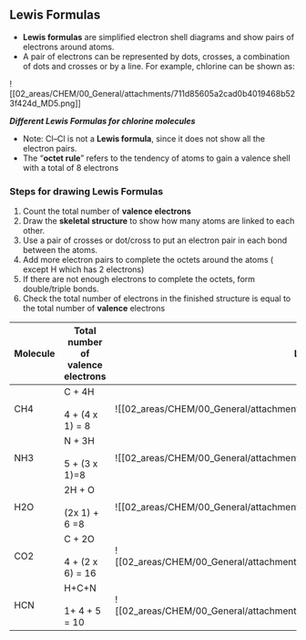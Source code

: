 ## Lewis Formulas
- **Lewis formulas** are simplified electron shell diagrams and show pairs of electrons around atoms.
- A pair of electrons can be represented by dots, crosses, a combination of dots and crosses or by a line. For example, chlorine can be shown as:
    

![[02_areas/CHEM/00_General/attachments/711d85605a2cad0b4019468b523f424d_MD5.png]]

_**Different Lewis Formulas for chlorine molecules**_
- Note: Cl–Cl is not a **Lewis formula**, since it does not show all the electron pairs.
- The “**octet rule**” refers to the tendency of atoms to gain a valence shell with a total of 8 electrons
    

### Steps for drawing Lewis Formulas
1. Count the total number of **valence electrons**
2. Draw the **skeletal structure** to show how many atoms are linked to each other.
3. Use a pair of crosses or dot/cross to put an electron pair in each bond between the atoms.
4. Add more electron pairs to complete the octets around the atoms ( except H which has 2 electrons)
5. If there are not enough electrons to complete the octets, form double/triple bonds.
6. Check the total number of electrons in the finished structure is equal to the total number of **valence** electrons



| **Molecule** | **Total number of valence electrons** | **Lewis formula**                                                                  |     |
| ------------ | ------------------------------------- | ---------------------------------------------------------------------------------- | --- |
| CH4          | C + 4H<br><br>4 + (4 x 1) = 8         | ![[02_areas/CHEM/00_General/attachments/9a56d1df0b8e14d36ec61376dc9cedc8_MD5.jpg]] |     |
| NH3          | N + 3H  <br><br>5 + (3 x 1)=8         | ![[02_areas/CHEM/00_General/attachments/d221d080134eae223b06fc1daae678ad_MD5.jpg]] |     |
| H2O          | 2H + O<br><br>(2x 1) + 6 =8           | ![[02_areas/CHEM/00_General/attachments/7fabc248b5b1f0fac932ec62cdd6b832_MD5.jpg]] |     |
| CO2          | C + 2O<br><br>4 + (2 x 6) = 16        | ![[02_areas/CHEM/00_General/attachments/80356f548a7e271912bc29105428c39a_MD5.jpg]] |     |
| HCN          | H+C+N<br><br>1+ 4 + 5 = 10            | ![[02_areas/CHEM/00_General/attachments/1d30934662bbdbf5d18cea75b9ad302a_MD5.png]] |     |
